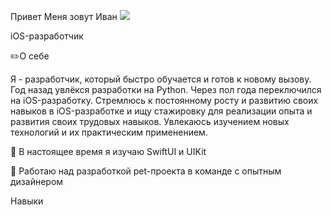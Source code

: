 Привет Меня зовут Иван ![](https://user-images.githubusercontent.com/18350557/176309783-0785949b-9127-417c-8b55-ab5a4333674e.gif)

iOS-разработчик 

✏️О себе

Я - разработчик, который быстро обучается и готов к новому вызову. 
Год назад увлёкся разработки на Python. Через пол года переключился на iOS-разработку. 
Стремлюсь к постоянному росту и развитию своих навыков в iOS-разработке и ищу стажировку для реализации опыта и развития своих трудовых навыков. 
Увлекаюсь изучением новых технологий и их практическим применением. 

🧠 В настоящее время я изучаю SwiftUI и UIKit

🚀 Работаю над разработкой pet-проекта в команде с опытным дизайнером

Навыки


